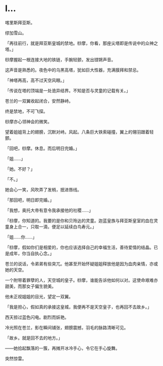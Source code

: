 # I…

喀里斯拜亚斯。

缪加雪山。

「再往前行，就是拜亚斯皇城的禁地。桫摩，你看，那座尖塔即是传说中的众神之塔。」

桫摩握起一根连接大地的铁链，手腕轻颤，发出铿锵声音。

这声音是熟悉的。夜色中的乌黑高塔，犹如巨大性器，充满膜拜和禁忌。

「神塔再高，高不过天空风眼。」

「传说在塔的顶端是一处诡异结界。不知是否与灵童的记载有关。」

苍兰的一双翼收起闭合，安然静峙。

终是禁地，不可飞探。

桫摩亦心领神会的微笑。

望着姐姐背上的翅膀，沉默对峙。风起。八条巨大铁索碰撞，翼上的翎羽跟着轻颤。

「回吧，桫摩。休息。而后明日完婚。」

「姐……」

「她。不好？」

「不。」

她会心一笑，风吹弄了发梢，抿进唇线。

「那回吧，明日即完婚。」

「我想，奥托大帝有意令我承接他的社稷……」

「桫摩，你知道的。我要的是你和贝玲达的灵童。迦蓝皇族与拜亚斯皇室的血在灵童身上合一，只取一滴，便足以延续白鸟寿元。」

「姐……你……」

「桫摩，假如你们是相爱的，你也应该选择自己的幸福生活，善待爱情的结晶。已是成年，你当自执心念。」

苍兰的说话，令弟弟有些突兀。他甚至开始怀疑姐姐释放他是因为血肉亲情，亦或她的天空。

一个附带着罪孽的人，天空城的皇子。桫摩，谁能告诉他如何以对。这使命艰难亦甜美，而那女子偏生貌美。

他未正视姐姐的目光，望定一双翼。

「我是担心，假如真的承接这皇城，我便再不是天空皇子，也再回不去故乡。」

西天掠过蓝色闪电。剧烈而妖艳。

冷光照在苍兰，影在瞬间铺张，翅膀震撼，羽毛的脉路清晰可见。

「故乡。就是回不去的地方。」

——她拾起飘落的一簇，再摊开冰冷手心，令它在手心旋舞。

突然惊雷。

